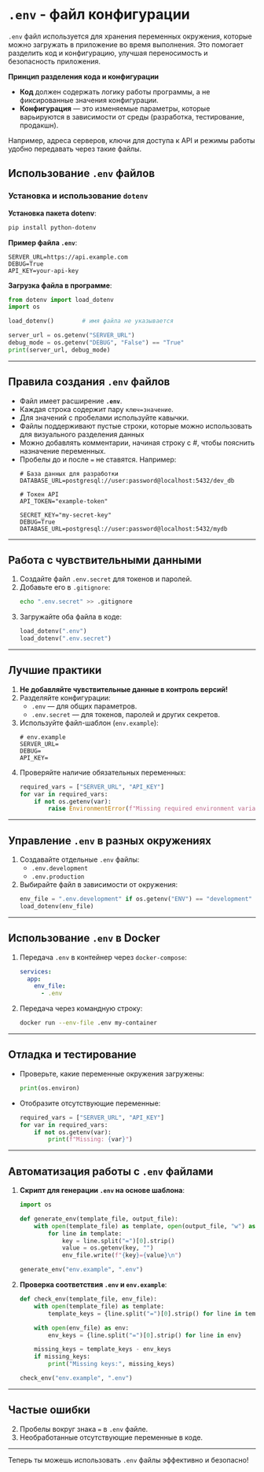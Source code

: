 # `.env` - файл конфигурации
`.env` файл используется для хранения переменных окружения, которые можно загружать в приложение во время выполнения. Это помогает разделить код и конфигурацию, улучшая переносимость и безопасность приложения.

**Принцип разделения кода и конфигурации**
- **Код** должен содержать логику работы программы, а не фиксированные значения конфигурации.
- **Конфигурация** — это изменяемые параметры, которые варьируются в зависимости от среды (разработка, тестирование, продакшн).

Например, адреса серверов, ключи для доступа к API и режимы работы удобно передавать через такие файлы.

## Использование `.env` файлов

### Установка и использование `dotenv`
**Установка пакета dotenv**:
   ```bash
   pip install python-dotenv
   ```

**Пример файла `.env`**:
   ```env
   SERVER_URL=https://api.example.com
   DEBUG=True
   API_KEY=your-api-key
   ```
**Загрузка файла в программе**:
   ```python
   from dotenv import load_dotenv
   import os

   load_dotenv()        # имя файла не указывается

   server_url = os.getenv("SERVER_URL")
   debug_mode = os.getenv("DEBUG", "False") == "True"
   print(server_url, debug_mode)
   ```

---

## Правила создания `.env` файлов
- Файл имеет расширение **`.env`**.
- Каждая строка содержит пару `ключ=значение`.
- Для значений с пробелами используйте кавычки.
- Файлы поддерживают пустые строки, которые можно использовать для визуального разделения данных
- Можно добавлять комментарии, начиная строку с #, чтобы пояснить назначение переменных. 
- Пробелы до и после `=` не ставятся.
Например:
  ```env
  # База данных для разработки
  DATABASE_URL=postgresql://user:password@localhost:5432/dev_db
 
  # Токен API
  API_TOKEN="example-token"

  SECRET_KEY="my-secret-key"
  DEBUG=True
  DATABASE_URL=postgresql://user:password@localhost:5432/mydb
  ```

---

## Работа с чувствительными данными
1. Создайте файл `.env.secret` для токенов и паролей.
2. Добавьте его в `.gitignore`:
   ```bash
   echo ".env.secret" >> .gitignore
   ```
3. Загружайте оба файла в коде:
   ```python
   load_dotenv(".env")
   load_dotenv(".env.secret")
   ```

---

## Лучшие практики
1. **Не добавляйте чувствительные данные в контроль версий!**
2. Разделяйте конфигурации:
   - `.env` — для общих параметров.
   - `.env.secret` — для токенов, паролей и других секретов.
3. Используйте файл-шаблон (`env.example`):
   ```env
   # env.example
   SERVER_URL=
   DEBUG=
   API_KEY=
   ```
4. Проверяйте наличие обязательных переменных:
   ```python
   required_vars = ["SERVER_URL", "API_KEY"]
   for var in required_vars:
       if not os.getenv(var):
           raise EnvironmentError(f"Missing required environment variable: {var}")
   ```

---

## Управление `.env` в разных окружениях
1. Создавайте отдельные `.env` файлы:
   - `.env.development`
   - `.env.production`
2. Выбирайте файл в зависимости от окружения:
   ```python
   env_file = ".env.development" if os.getenv("ENV") == "development" else ".env.production"
   load_dotenv(env_file)
   ```

---

## Использование `.env` в Docker
1. Передача `.env` в контейнер через `docker-compose`:
   ```yaml
   services:
     app:
       env_file:
         - .env
   ```
2. Передача через командную строку:
   ```bash
   docker run --env-file .env my-container
   ```

---

## Отладка и тестирование
- Проверьте, какие переменные окружения загружены:
  ```python
  print(os.environ)
  ```
- Отобразите отсутствующие переменные:
  ```python
  required_vars = ["SERVER_URL", "API_KEY"]
  for var in required_vars:
      if not os.getenv(var):
          print(f"Missing: {var}")
  ```

---

## Автоматизация работы с `.env` файлами
1. **Скрипт для генерации `.env` на основе шаблона**:
   ```python
   import os

   def generate_env(template_file, output_file):
       with open(template_file) as template, open(output_file, "w") as env_file:
           for line in template:
               key = line.split("=")[0].strip()
               value = os.getenv(key, "")
               env_file.write(f"{key}={value}\n")

   generate_env("env.example", ".env")
   ```
2. **Проверка соответствия `.env` и `env.example`**:
   ```python
   def check_env(template_file, env_file):
       with open(template_file) as template:
           template_keys = {line.split("=")[0].strip() for line in template}

       with open(env_file) as env:
           env_keys = {line.split("=")[0].strip() for line in env}

       missing_keys = template_keys - env_keys
       if missing_keys:
           print("Missing keys:", missing_keys)

   check_env("env.example", ".env")
   ```

---

## Частые ошибки
2. Пробелы вокруг знака `=` в `.env` файле.
3. Необработанные отсутствующие переменные в коде.

---

Теперь ты можешь использовать `.env` файлы эффективно и безопасно!

